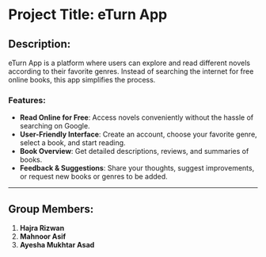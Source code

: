 # Project Title: eTurn App

## Description:
eTurn App is a platform where users can explore and read different novels according to their favorite genres. Instead of searching the internet for free online books, this app simplifies the process. 

### Features:
- **Read Online for Free**: Access novels conveniently without the hassle of searching on Google.
- **User-Friendly Interface**: Create an account, choose your favorite genre, select a book, and start reading.
- **Book Overview**: Get detailed descriptions, reviews, and summaries of books.
- **Feedback & Suggestions**: Share your thoughts, suggest improvements, or request new books or genres to be added.

---

## Group Members:
1. **Hajra Rizwan**  
2. **Mahnoor Asif**  
3. **Ayesha Mukhtar Asad**
